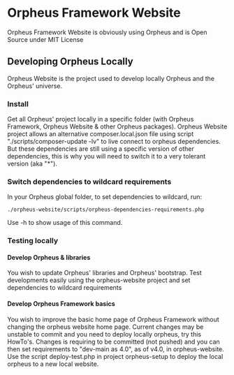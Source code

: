 # Orpheus Framework Website
Orpheus Framework Website is obviously using Orpheus and is Open Source under MIT License

## Developing Orpheus Locally

Orpheus Website is the project used to develop locally Orpheus and the Orpheus' universe.

### Install
Get all Orpheus' project locally in a specific folder (with Orpheus Framework, Orpheus Website & other Orpheus packages).
Orpheus Website project allows an alternative composer.local.json file using script "./scripts/composer-update -lv" to live connect to orpheus dependencies.
But these dependencies are still using a specific version of other dependencies, this is why you will need to switch it to a very tolerant version (aka "*").

### Switch dependencies to wildcard requirements

In your Orpheus global folder, to set dependencies to wildcard, run:
```
./orpheus-website/scripts/orpheus-dependencies-requirements.php
```
Use -h to show usage of this command.

### Testing locally

#### Develop Orpheus & libraries
You wish to update Orpheus' libraries and Orpheus' bootstrap.
Test developments easily using the orpheus-website project and set dependencies to wildcard requirements

#### Develop Orpheus Framework basics
You wish to improve the basic home page of Orpheus Framework without changing the orpheus website home page.
Current changes may be unstable to commit and you need to deploy locally orpheus, try this HowTo's.
Changes is requiring to be committed (not pushed) and you can then set requirements to "dev-main as 4.0", as of v4.0, in orpheus-website.
Use the script deploy-test.php in project orpheus-setup to deploy the local orpheus to a new local website.
